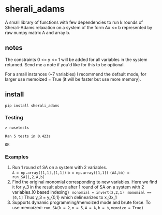 # sherali_adams
A small library of functions with few dependencies to run k rounds of Sherali-Adams relaxation on a system of the form Ax <= b represented by raw numpy matrix A and array b.
## notes
The constraints 0 <= y <= 1 will be added for all variables in the system returned. Send me a note if you'd like for this to be optional. 

For a small instances (~7 variables) I recommend the default mode, for larger use memoized = True (it will be faster but use more memory).
## install
```
pip install sherali_adams
```
### Testing
```> nosetests``` 
```----------------------------------------------------------------------
Ran 5 tests in 0.423s

OK
```
### Examples

1. Run 1 round of SA on a system with 2 variables.  
  ```A = np.array([1,1],[1,1])```
   ```b = np.array([1,1])```
   ```(AA,bb) = run_SA(1,2,A,b)```
2. Find the original monomial corresponding to new variables. Here we find it for y_3 in the result above after 1 round of SA on a system with 2 variables.(0 based indexing)
  ``` monomial = invert(2,2,1)```
  ``` monomial == [0,1]```
  Thus y_3 = y_{0,1} which delinearizes to x_0x_1 
3. Supports dynamic programming/memoized mode and brute force. To use memoized:
  ```run_SA(k = 2,n = 5,A = A,b = b,memoize = True)```   
